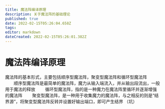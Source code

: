 ```yaml
---
title: 魔法阵编译原理
description: 关于魔法阵的基础理论
published: true
date: 2022-02-15T05:26:04.658Z
tags: 
editor: markdown
dateCreated: 2022-02-15T05:26:01.382Z
---
```


# 魔法阵编译原理
魔法阵的基本形式，主要包括顺序型魔法阵，聚变型魔法阵和循环型魔法阵
　　顺序型魔法阵是最简单的魔法阵，魔力从输入端流入，并从输出段流出，一般用于魔法的释放
　　循环型魔法阵，指的是一种魔力在魔法阵里循环并逐渐增强的魔法阵
　　聚变型魔法阵，是一种用于收集魔力的魔法阵，与之相反的则是“结界源”，将聚变型魔法阵反转并设置好输出端口，即可产生结界
（坑）